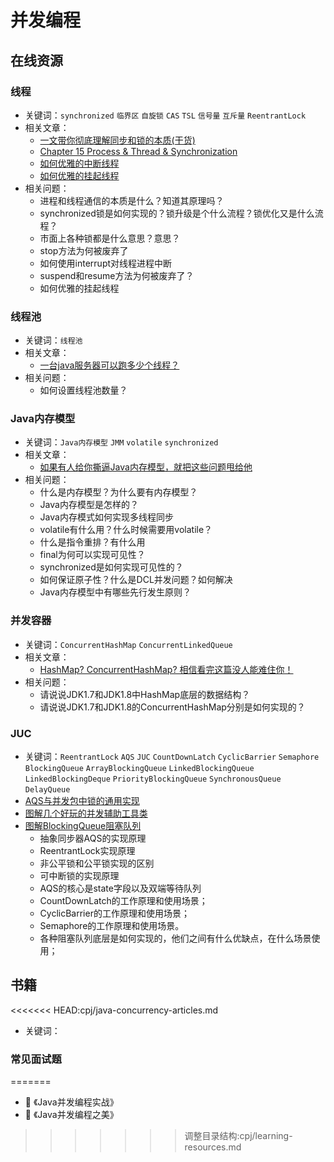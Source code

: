 # 并发编程

## 在线资源

### 线程
- 关键词：`synchronized` `临界区` `自旋锁` `CAS` `TSL` `信号量` `互斥量` `ReentrantLock`
- 相关文章：
  - [一文带你彻底理解同步和锁的本质(干货)](https://www.itzhai.com/cpj/process-synchronization-and-lock.html)
  - [Chapter 15 Process & Thread & Synchronization](https://www.zybuluo.com/gone/note/35572)
  - [如何优雅的中断线程](https://www.itzhai.com/cpj/how-to-interrupt-threads-gracefully.html)
  - [如何优雅的挂起线程](https://www.itzhai.com/cpj/how-to-suspend-threads-gracefully.html)
- 相关问题：
  - 进程和线程通信的本质是什么？知道其原理吗？
  - synchronized锁是如何实现的？锁升级是个什么流程？锁优化又是什么流程？
  - 市面上各种锁都是什么意思？意思？
  - stop方法为何被废弃了
  - 如何使用interrupt对线程进程中断
  - suspend和resume方法为何被废弃了？
  - 如何优雅的挂起线程

### 线程池

- 关键词：`线程池`
- 相关文章：
  - [一台java服务器可以跑多少个线程？](https://www.jianshu.com/p/f1930596947d)
- 相关问题：
  - 如何设置线程池数量？

### Java内存模型

- 关键词：`Java内存模型` `JMM` `volatile` `synchronized`
- 相关文章：
  - [如果有人给你撕逼Java内存模型，就把这些问题甩给他](https://www.itzhai.com/cpj/how-the-java-memory-model-works.html)
- 相关问题：
  - 什么是内存模型？为什么要有内存模型？
  - Java内存模型是怎样的？
  - Java内存模式如何实现多线程同步
  - volatile有什么用？什么时候需要用volatile？
  - 什么是指令重排？有什么用
  - final为何可以实现可见性？
  - synchronized是如何实现可见性的？
  - 如何保证原子性？什么是DCL并发问题？如何解决
  - Java内存模型中有哪些先行发生原则？

### 并发容器

- 关键词：`ConcurrentHashMap` `ConcurrentLinkedQueue`
- 相关文章：
  - [HashMap? ConcurrentHashMap? 相信看完这篇没人能难住你！](https://crossoverjie.top/2018/07/23/java-senior/ConcurrentHashMap/)
- 相关问题：
  - 请说说JDK1.7和JDK1.8中HashMap底层的数据结构？
  - 请说说JDK1.7和JDK1.8的ConcurrentHashMap分别是如何实现的？


### JUC
- 关键词：`ReentrantLock` `AQS` `JUC` `CountDownLatch` `CyclicBarrier` `Semaphore` `BlockingQueue` `ArrayBlockingQueue` `LinkedBlockingQueue` `LinkedBlockingDeque` `PriorityBlockingQueue` `SynchronousQueue` `DelayQueue`
- [AQS与并发包中锁的通用实现](https://www.itzhai.com/cpj/aqs-and-lock-implementation-in-concurrent-packages.html)
- [图解几个好玩的并发辅助工具类](https://www.itzhai.com/cpj/graphical-several-fun-concurrent-helper-classes.html)
- [图解BlockingQueue阻塞队列](https://www.itzhai.com/cpj/graphical-blocking-queue.html)
  - 抽象同步器AQS的实现原理
  - ReentrantLock实现原理
  - 非公平锁和公平锁实现的区别
  - 可中断锁的实现原理
  - AQS的核心是state字段以及双端等待队列
  - CountDownLatch的工作原理和使用场景；
  - CyclicBarrier的工作原理和使用场景；
  - Semaphore的工作原理和使用场景。
  - 各种阻塞队列底层是如何实现的，他们之间有什么优缺点，在什么场景使用；

## 书籍

<<<<<<< HEAD:cpj/java-concurrency-articles.md
* 关键词：

### 常见面试题

=======
* :book: 《Java并发编程实战》
* :book: 《Java并发编程之美》
>>>>>>> 调整目录结构:cpj/learning-resources.md
